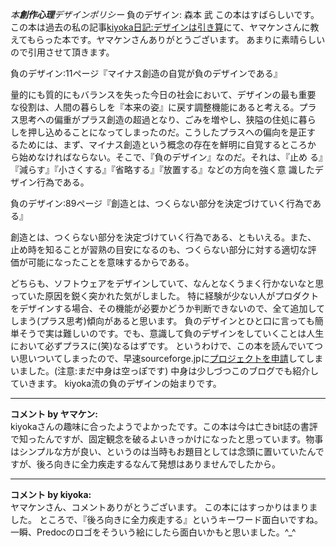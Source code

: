 *本**創作心理**デザインポリシー* 負のデザイン: 森本 武
この本はすばらしいです。
この本は過去の私の記事[kiyoka日記:デザインは引き算](http://www.netfort.gr.jp/~kiyoka/diary/?date=20060928)にて、ヤマケンさんに教えてもらった本です。ヤマケンさんありがとうございます。
あまりに素晴らしいので引用させて頂きます。

   負のデザイン:11ページ『マイナス創造の自覚が負のデザインである』
 
 量的にも質的にもバランスを失った今日の社会において、デザインの最も重要
 な役割は、人間の暮らしを『本来の姿』に戻す調整機能にあると考える。プラ
 ス思考への偏重がプラス創造の超過となり、ごみを増やし、狭隘の住処に暮ら
 しを押し込めることになってしまったのだ。こうしたプラスへの偏向を是正す
 るためには、まず、マイナス創造という概念の存在を鮮明に自覚するところか
 ら始めなければならない。そこで、『負のデザイン』なのだ。それは、『止め
 る』『減らす』『小さくする』『省略する』『放置する』などの方向を強く意
 識したデザイン行為である。

   負のデザイン:89ページ『創造とは、つくらない部分を決定づけていく行為である』
 
 創造とは、つくらない部分を決定づけていく行為である、ともいえる。また、
 止め時を知ることが習熟の目安になるのも、つくらない部分に対する適切な評
 価が可能になったことを意味するからである。

どちらも、ソフトウェアをデザインしていて、なんとなくうまく行かないなと思っていた原因を鋭く突かれた気がしました。
特に経験が少ない人がプロダクトをデザインする場合、その機能が必要かどうか判断できないので、全て追加してしまう(プラス思考)傾向があると思います。
負のデザインとひと口に言っても簡単そうで実は難しいのです。でも、意識して負のデザインをしていくことは人生において必ずプラスに(笑)なるはずです。
というわけで、この本を読んでいてつい思いついてしまったので、早速sourceforge.jpに[プロジェクトを申請](http://sourceforge.jp/projects/predoc/)してしまいました。(注意:まだ中身は空っぽです)
中身は少しづつこのブログでも紹介していきます。
kiyoka流の負のデザインの始まりです。



---

**コメント by ヤマケン:**  
kiyokaさんの趣味に合ったようでよかったです。この本は今は亡きbit誌の書評で知ったんですが、固定観念を破るよいきっかけになったと思っています。物事はシンプルな方が良い、というのは当時もお題目としては念頭に置いていたんですが、後ろ向きに全力疾走するなんて発想はありませんでしたから。


---

**コメント by kiyoka:**  
ヤマケンさん、コメントありがとうございます。
この本にはすっかりはまりました。
ところで、『後ろ向きに全力疾走する』というキーワード面白いですね。
一瞬、Predocのロゴをそういう絵にしたら面白いかもと思いました。^_^
